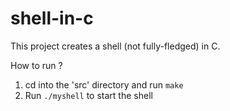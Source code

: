 # shell-in-c
This project creates a shell (not fully-fledged) in C.

How to run ?
1. cd into the 'src' directory and run `make`
2. Run `./myshell` to start the shell

